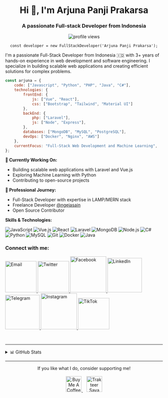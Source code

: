 <h1 align="center">Hi 👋, I'm Arjuna Panji Prakarsa</h1>
<h3 align="center">A passionate Full-stack Developer from Indonesia</h3>
<p align="center">
  <img src="https://komarev.com/ghpvc/?username=arjunapanji21&label=Profile%20views&color=0e75b6&style=flat" alt="profile views" />
</p>

<p align="center">
  <code>const developer = new FullStackDeveloper('Arjuna Panji Prakarsa');</code>
</p>

I'm a passionate Full-Stack Developer from Indonesia 🇮🇩 with 3+ years of hands-on experience in web development and software engineering. I specialize in building scalable web applications and creating efficient solutions for complex problems.

```javascript
const arjuna = {
    code: ["Javascript", "Python", "PHP", "Java", "C#"],
    technologies: {
        frontEnd: {
            js: ["Vue", "React"],
            css: ["Bootstrap", "Tailwind", "Material UI"]
        },
        backEnd: {
            php: ["Laravel"],
            js: ["Node", "Express"],
        },
        databases: ["MongoDB", "MySQL", "PostgreSQL"],
        devOps: ["Docker", "Nginx", "AWS"]
    },
    currentFocus: "Full-Stack Web Development and Machine Learning",
};
```

**🔭 Currently Working On:**
- Building scalable web applications with Laravel and Vue.js
- Exploring Machine Learning with Python
- Contributing to open-source projects

**💼 Professional Journey:**
- Full-Stack Developer with expertise in LAMP/MERN stack
- Freelance Developer [@ngejasain](https://ngejasain.vercel.app)
- Open Source Contributor

**Skills & Technologies:**  

![JavaScript](https://img.shields.io/badge/-JavaScript-F7DF1E?style=flat-square&logo=javascript&logoColor=black)
![Vue.js](https://img.shields.io/badge/-Vue.js-4FC08D?style=flat-square&logo=vue.js&logoColor=white)
![React](https://img.shields.io/badge/-React-61DAFB?style=flat-square&logo=react&logoColor=black)
![Laravel](https://img.shields.io/badge/-Laravel-FF2D20?style=flat-square&logo=laravel&logoColor=white)
![MongoDB](https://img.shields.io/badge/-MongoDB-47A248?style=flat-square&logo=mongodb&logoColor=white)
![Node.js](https://img.shields.io/badge/-Node.js-339933?style=flat-square&logo=node.js&logoColor=white)
![C#](https://img.shields.io/badge/-C%23-239120?style=flat-square&logo=c-sharp&logoColor=white)
![Python](https://img.shields.io/badge/-Python-3776AB?style=flat-square&logo=python&logoColor=white)
![MySQL](https://img.shields.io/badge/-MySQL-4479A1?style=flat-square&logo=mysql&logoColor=white)
![Git](https://img.shields.io/badge/-Git-F05032?style=flat-square&logo=git&logoColor=white)
![Docker](https://img.shields.io/badge/-Docker-2496ED?style=flat-square&logo=docker&logoColor=white)
![Java](https://img.shields.io/badge/-Java-007396?style=flat-square&logo=java&logoColor=white)

<h3 align="left">Connect with me:</h3>
<p align="left">
  <a href="mailto:work.arjunapanji@gmail.com">
    <img src="https://img.shields.io/badge/Gmail-D14836?style=for-the-badge&logo=gmail&logoColor=white" alt="Email" width="100"/>
  </a>
  <a href="https://twitter.com/devusioncode">
    <img src="https://img.shields.io/badge/Twitter-1DA1F2?style=for-the-badge&logo=twitter&logoColor=white" alt="Twitter" width="100"/>
  </a>
  <a href="https://web.facebook.com/arjunapanji21">
    <img src="https://img.shields.io/badge/Facebook-1877F2?style=for-the-badge&logo=facebook&logoColor=white" alt="Facebook" width="115"/>
  </a>
  <a href="https://www.linkedin.com/in/arjunapanji/">
    <img src="https://img.shields.io/badge/LinkedIn-0077B5?style=for-the-badge&logo=linkedin&logoColor=white" alt="LinkedIn" width="110"/>
  </a>
  <a href="https://t.me/arjunaa21">
    <img src="https://img.shields.io/badge/Telegram-2CA5E0?style=for-the-badge&logo=telegram&logoColor=white" alt="Telegram" width="110"/>
  </a>
  <a href="https://www.instagram.com/arjunaaprakarsa/">
    <img src="https://img.shields.io/badge/Instagram-E4405F?style=for-the-badge&logo=instagram&logoColor=white" alt="Instagram" width="115"/>
  </a>
  <a href="https://www.tiktok.com/@arjunaaprakarsa">
    <img src="https://img.shields.io/badge/TikTok-000000?style=for-the-badge&logo=tiktok&logoColor=white" alt="TikTok" width="100"/>
  </a>
</p>

<br />

-----

<details>
  <summary>📊 GitHub Stats</summary>
  <br/>
  <p align="center">
    <img width="48%" src="https://github-readme-stats.vercel.app/api?username=arjunapanji21&show_icons=true&theme=tokyonight" />
    <img width="48%" src="https://github-readme-streak-stats.herokuapp.com/?user=arjunapanji21&theme=tokyonight" />
  </p>
  <br/>
  <p align="center">
    <img src="https://github-readme-activity-graph.vercel.app/graph?username=arjunapanji21&theme=tokyo-night" />
  </p>
</details>

---
<p align="center">
  If you like what I do, consider supporting me!<br/><br/>
  <a href="https://www.buymeacoffee.com/arjunapanji" target="_blank">
    <img src="https://cdn.buymeacoffee.com/buttons/v2/default-yellow.png" alt="Buy Me A Coffee" height="50" />
  </a>
  &nbsp;&nbsp;
  <a href="https://trakteer.id/devusioncode" target="_blank">
    <img src="https://edge-cdn.trakteer.id/images/embed/trbtn-red-1.png" height="50" style="border:0px;" alt="Trakteer Saya" />
  </a>
</p>
